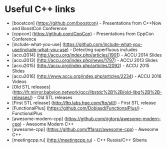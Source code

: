 # Useful C++ links


* [boostcon] (https://github.com/boostcon) - Presentations from C++Now and BoostCon Conference
* [cppcon] (https://github.com/CppCon) - Presentations from CppCon Conference
* [include-what-you-use] (https://github.com/include-what-you-use/include-what-you-use) - Detecting superfluous includes
* [accu2014] (http://accu.org/index.php/articles/1901) - ACCU 2014 Slides
* [accu2013] (http://accu.org/index.php/news/1797) - ACCU 2013 Slides
* [accu2015] (http://accu.org/index.php/articles/2092) - ACCU 2015 Slides
* [accu2016] (http://www.accu.org/index.php/articles/2234) - ACCU 2016 Videos
* [Old STL releases] (http://fr.mirror.babylon.network/gcc/libstdc%2B%2B/old-libg%2B%2B-releases/) - Old STL releases
* [First STL release] (http://ftp.labs.hpe.com/ftp/stl/) - First STL release
* [FunctionalPlus] (https://github.com/Dobiasd/FunctionalPlus/) - FunctionalPlus
* [awesome-modern-cpp] (https://github.com/rigtorp/awesome-modern-cpp) - Awesome Modern C++
* [awesome-cpp] (https://github.com/fffaraz/awesome-cpp) - Awesome C++
* [meetingcpp.ru] (http://meetingcpp.ru) - C++ Russia/C++ Siberia
